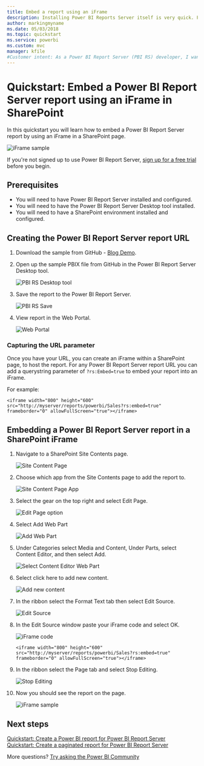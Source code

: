 ```yaml
---
title: Embed a report using an iFrame
description: Installing Power BI Reports Server itself is very quick. From downloading, to installing and configuring, you should be up and running services: powerbi
author: markingmyname
ms.date: 05/03/2018
ms.topic: quickstart
ms.service: powerbi
ms.custom: mvc
manager: kfile
#Customer intent: As a Power BI Report Server (PBI RS) developer, I want to embed my PBI RS reports in an iFrame, so that I can show my reports in other applications.
---
```

# Quickstart: Embed a Power BI Report Server report using an iFrame in SharePoint

In this quickstart you will learn how to embed a Power BI Report Server report by using an iFrame in a SharePoint page.

![iFrame sample](media/quickstart-embed/quickstart_embed_01.png)

If you're not signed up to use Power BI Report Server, [sign up for a free trial](https://powerbi.microsoft.com/en-us/report-server/) before you begin.
## Prerequisites
* You will need to have Power BI Report Server installed and configured.
* You will need to have the Power BI Report Server Desktop tool installed.
* You will need to have a SharePoint environment installed and configured. 
## Creating the Power BI Report Server report URL

1. Download the sample from GitHub - [Blog Demo](https://github.com/Microsoft/powerbi-desktop-samples).

2. Open up the sample PBIX file from GitHub in the Power BI Report Server Desktop tool.

    ![PBI RS Desktop tool](media/quickstart-embed/quickstart_embed_02.png)

3. Save the report to the Power BI Report Server.

    ![PBI RS Save](media/quickstart-embed/quickstart_embed_03.png)

4. View report in the Web Portal.

    ![Web Portal](media/quickstart-embed/quickstart_embed_04.png)
### Capturing the URL parameter

Once you have your URL, you can create an iFrame within a SharePoint page, to host the report. For any Power BI Report Server report URL you can add a querystring parameter of `?rs:Embed=true` to embed your report into an iFrame.

For example:
```
<iframe width="800" height="600" src="http://myserver/reports/powerbi/Sales?rs:embed=true" frameborder="0" allowFullScreen="true"></iframe>
```
## Embedding a Power BI Report Server report in a SharePoint iFrame

1. Navigate to a SharePoint Site Contents page.

    ![Site Content Page](media/quickstart-embed/quickstart_embed_05.png)

2. Choose which app from the Site Contents page to add the report to.

    ![Site Content Page App](media/quickstart-embed/quickstart_embed_06.png)

3. Select the gear on the top right and select Edit Page.

    ![Edit Page option](media/quickstart-embed/quickstart_embed_07.png)

4. Select Add Web Part

    ![Add Web Part](media/quickstart-embed/quickstart_embed_08.png)

5. Under Categories select Media and Content, Under Parts, select Content Editor, and then select Add.

    ![Select Content Editor Web Part](media/quickstart-embed/quickstart_embed_09.png)

6. Select click here to add new content.

    ![Add new content](media/quickstart-embed/quickstart_embed_10.png)

7. In the ribbon select the Format Text tab then select Edit Source.

     ![Edit Source](media/quickstart-embed/quickstart_embed_11.png)

8. In the Edit Source window paste your iFrame code and select OK.

    ![iFrame code](media/quickstart-embed/quickstart_embed_12.png)

    ```
    <iframe width="800" height="600" src="http://myserver/reports/powerbi/Sales?rs:embed=true" frameborder="0" allowFullScreen="true"></iframe>
    ```

9. In the ribbon select the Page tab and select Stop Editing.

    ![Stop Editing](media/quickstart-embed/quickstart_embed_13.png)

10. Now you should see the report on the page.

    ![iFrame sample](media/quickstart-embed/quickstart_embed_01.png)
## Next steps

[Quickstart: Create a Power BI report for Power BI Report Server](quickstart-create-powerbi-report.md)  
[Quickstart: Create a paginated report for Power BI Report Server](quickstart-create-paginated-report.md)  

More questions? [Try asking the Power BI Community](https://community.powerbi.com/) 